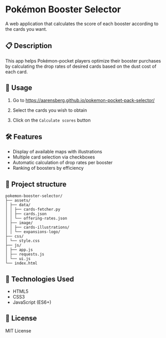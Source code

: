 # Pokémon Booster Selector

A web application that calculates the score of each booster according to the cards you want.

## 📋 Description

This app helps Pokémon-pocket players optimize their booster purchases by calculating the drop rates of desired cards based on the dust cost of each card.

## 🚀 Usage

1. Go to https://aarensberg.github.io/pokemon-pocket-pack-selector/

2. Select the cards you wish to obtain

3. Click on the `Calculate scores` button

## 🛠 Features

- Display of available maps with illustrations
- Multiple card selection via checkboxes
- Automatic calculation of drop rates per booster
- Ranking of boosters by efficiency

## 📁 Project structure

```
pokemon-booster-selector/
├── assets/
│ ├── data/
│ │ ├── cards-fetcher.py
│ │ ├── cards.json
│ │ └── offering-rates.json
│ ├── image/
│ │ ├── cards-illustrations/
│ │ └── expansions-logo/
├── css/
│ └── style.css
├── js/
│ ├── app.js
│ ├── requests.js
│ └── ui.js
└── index.html
```

## 🔧 Technologies Used

- HTML5
- CSS3
- JavaScript (ES6+)

## 📝 License

MIT License